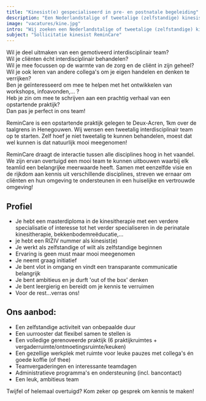 ```yaml
---
title: "Kinesist(e) gespecialiseerd in pre- en postnatale begeleiding"
description: "Een Nederlandstalige of tweetalige (zelfstandige) kinesist(e) met een passie voor het begeleiden van vrouwen voor, tijdens en na hun zwangerschap."
image: "vacatures/kine.jpg"
intro: "Wij zoeken een Nederlandstalige of tweetalige (zelfstandige) kinesist(e) met een passie voor het begeleiden van vrouwen voor, tijdens en na hun zwangerschap."
subject: "Sollicitatie kinesist ReminCare"
---
```


Wil je deel uitmaken van een gemotiveerd interdisciplinair team?\
Wil je cliënten écht interdisciplinair behandelen?\
Wil je mee focussen op de warmte van de zorg en de cliënt in zijn geheel?\
Wil je ook leren van andere collega's om je eigen handelen en denken te verrijken?\
Ben je geïnteresseerd om mee te helpen met het ontwikkelen van workshops, infoavonden,... ?\
Heb je zin om mee te schrijven aan een prachtig verhaal van een opstartende praktijk?\
Dan pas je perfect in ons team!

ReminCare is een opstartende praktijk gelegen te Deux-Acren, 1km over de taalgrens in Henegouwen. Wij wensen een tweetalig interdisciplinair team op te starten. Zelf hoef je niet tweetalig te kunnen behandelen, moest dat wel kunnen is dat natuurlijk mooi meegenomen!

ReminCare draagt de interactie tussen alle disciplines hoog in het vaandel. We zijn ervan overtuigd een mooi team te kunnen uitbouwen waarbij elk teamlid een belangrijke meerwaarde heeft. Samen met eenzelfde visie en de rijkdom aan kennis uit verschillende disciplines, streven we ernaar om cliënten en hun omgeving te ondersteunen in een huiselijke en vertrouwde omgeving!

## Profiel

- Je hebt een masterdiploma in de kinesitherapie met een verdere specialisatie of interesse tot het verder specialiseren in de perinatale kinesitherapie, bekkenbodemreëducatie,...
- je hebt een RIZIV nummer als kinesist(e)
- Je werkt als zelfstandige of wilt als zelfstandige beginnen
- Ervaring is geen must maar mooi meegenomen
- Je neemt graag initiatief
- Je bent vlot in omgang en vindt een transparante communicatie belangrijk
- Je bent ambitieus en je durft 'out of the box' denken
- Je bent leergierig en bereidt om je kennis te verruimen
- Voor de rest...verras ons!

## Ons aanbod:

- Een zelfstandige activiteit van onbepaalde duur
- Een uurrooster dat flexibel samen te stellen is
- Een volledige gerenoveerde praktijk (6 praktijkruimtes + vergaderruimte/ontmoetingsruimte/keuken)
- Een gezellige werkplek met ruimte voor leuke pauzes met collega's én goede koffie (of thee)
- Teamvergaderingen en interessante teamdagen
- Administratieve programma's en ondersteuning (incl. bancontact)
- Een leuk, ambitieus team

Twijfel of helemaal overtuigd? Kom zeker op gesprek om kennis te maken!

